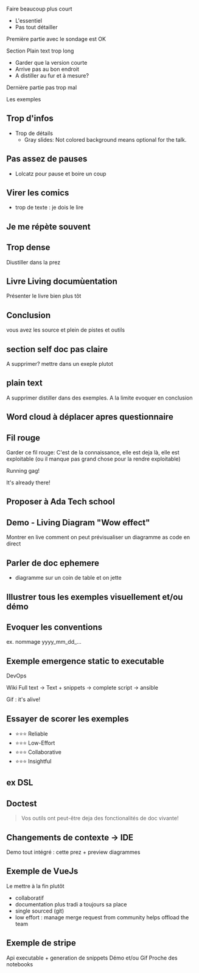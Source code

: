 Faire beaucoup plus court
- L'essentiel
- Pas tout détailler

Première partie avec le sondage est OK

Section Plain text trop long
- Garder que la version courte
- Arrive pas au bon endroit
- A distiller au fur et à mesure?

Dernière partie pas trop mal

Les exemples

## Trop d'infos

- Trop de détails
  - Gray slides: Not colored background means optional for the talk.
  
## Pas assez de pauses

- Lolcatz pour pause et boire un coup

## Virer les comics

- trop de texte : je dois le lire

## Je me répète souvent


## Trop dense

Diustiller dans la prez

## Livre Living documùentation

Présenter le livre bien plus tôt

## Conclusion

vous avez les source et plein de pistes et outils

## section  self doc pas claire

A supprimer? mettre dans un exeple plutot

## plain text

A supprimer distiller dans des exemples.
A la limite evoquer en conclusion

## Word cloud à déplacer apres questionnaire


## Fil rouge

Garder ce fil rouge: C'est de la connaissance, elle est deja là, elle est exploitable (ou il manque pas grand chose pour la rendre exploitable)

Running gag!

It's already there!

## Proposer à Ada Tech school

## Demo - Living Diagram "Wow effect"

Montrer en live comment on peut prévisualiser un diagramme as code en direct

## Parler de doc ephemere

- diagramme sur un coin de table et on jette

## Illustrer tous les exemples visuellement et/ou démo

## Evoquer les conventions

ex. nommage yyyy_mm_dd_...

## Exemple emergence static to executable

DevOps

Wiki
Full text -> Text + snippets -> complete script -> ansible

Gif : it's alive!

## Essayer de scorer les exemples

- ⭐⭐⭐ Reliable
- ⭐⭐⭐ Low-Effort
- ⭐⭐⭐ Collaborative
- ⭐⭐⭐ Insightful

## ex DSL

## Doctest

> Vos outils ont peut-être deja des fonctionalités de doc vivante!

## Changements de contexte -> IDE

Demo tout intégré : cette prez + preview diagrammes

## Exemple de VueJs 

Le mettre à la fin plutôt
- collaboratif
- documentation plus tradi a toujours sa place
- single sourced (git)
- low effort : manage merge request from community helps offload the team


## Exemple de stripe

Api executable + generation de snippets
Démo et/ou Gif
Proche des notebooks

## 
